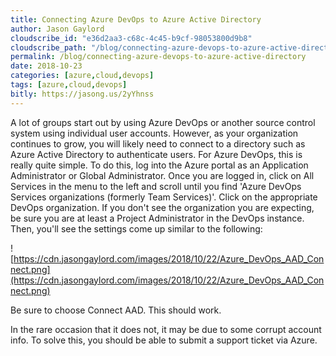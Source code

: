```yaml
---
title: Connecting Azure DevOps to Azure Active Directory
author: Jason Gaylord
cloudscribe_id: "e36d2aa3-c68c-4c45-b9cf-98053800d9b8"
cloudscribe_path: "/blog/connecting-azure-devops-to-azure-active-directory"
permalink: /blog/connecting-azure-devops-to-azure-active-directory
date: 2018-10-23
categories: [azure,cloud,devops]
tags: [azure,cloud,devops]
bitly: https://jasong.us/2yYhnss
---
```


A lot of groups start out by using Azure DevOps or another source control system using individual user accounts. However, as your organization continues to grow, you will likely need to connect to a directory such as Azure Active Directory to authenticate users. For Azure DevOps, this is really quite simple. To do this, log into the Azure portal as an Application Administrator or Global Administrator. Once you are logged in, click on All Services in the menu to the left and scroll until you find 'Azure DevOps Services organizations (formerly Team Services)'. Click on the appropriate DevOps organization. If you don't see the organization you are expecting, be sure you are at least a Project Administrator in the DevOps instance. Then, you'll see the settings come up similar to the following:

![https://cdn.jasongaylord.com/images/2018/10/22/Azure_DevOps_AAD_Connect.png](https://cdn.jasongaylord.com/images/2018/10/22/Azure_DevOps_AAD_Connect.png)

Be sure to choose Connect AAD. This should work.

In the rare occasion that it does not, it may be due to some corrupt account info. To solve this, you should be able to submit a support ticket via Azure.